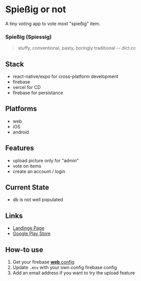 # Spießig or not

A tiny voting app to vote most "spießig" item.

### Spießig (Spiessig)

> stuffy, conventional, pasty, boringly traditional -- dict.cc


## Stack

* react-native/expo for cross-platform development
* firebase
* vercel for CD
* firebase for persistance

## Platforms

* web
* iOS
* android


## Features

* upload picture only for "admin"
* vote on items
* create an account / login


## Current State

* db is not well populated


## Links

* [Landinge Page](https://web.spiessigornot.com)
* [Google Play Store](https://play.google.com/store/apps/details?id=com.prologe.spiessigornot)


## How-to use

1. Get your firebase [**web** config](https://support.google.com/firebase/answer/7015592?hl=en)
2. Update `.env` with your own config firebase config
3. Add an email address if you want to try the upload feature






